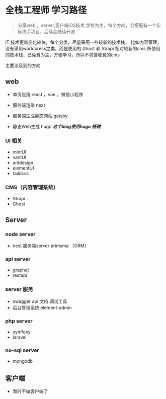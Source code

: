 # 全栈工程师 学习路径


>分享web ，server,客户端IOS技术,学些为主，每个方向，会搭配有一个实际练手项目，后续会陆续开源

IT 技术更新变化较快，每个分类，尽量采用一些较新的技术栈，
比如内容管理，没有采用worldpress之类，而是使用的 Ghost 和 Strapi 相对较新的cms 
所使用的技术栈，已免费为主，方便学习，所以不包含收费的cms

主要涉及到的方向

## web   
- 单页应用 react ，vue ，微信小程序    

- 服务端渲染  next 

- 服务端生成静态网站   gatsby 
 
- 静态Web生成     hugo  ***这个blog使用hugo 搭建***

### UI 相关
- mintUI 
- vantUI
- antdesign
- elementUI
- taildcss

### CMS（内容管理系统）

- Strapi
- Ghost


## Server

### node server

- nest 服务端server  primsma （ORM） 


### api server 

- graphql 
- restapi

### server 服务

- swagger api 文档 调试工具
- 后台管理系统    element-admin    

### php server 

- symfony 
- laravel  


<!-- 
 
### pytho server 

- fastapi 

-->

<!-- 
 
### golang server 

- Gin + gorm(ORM) 

-->


### no-sql server 


- mongodb


## 客户端    

-  暂时不做客户端了
 
